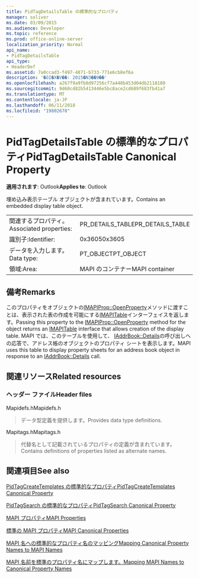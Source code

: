 ```yaml
---
title: PidTagDetailsTable の標準的なプロパティ
manager: soliver
ms.date: 03/09/2015
ms.audience: Developer
ms.topic: reference
ms.prod: office-online-server
localization_priority: Normal
api_name:
- PidTagDetailsTable
api_type:
- HeaderDef
ms.assetid: 7a0ccad3-f497-4871-b733-771e6cb8ef6a
description: '�ŏI�X�V��: 2015�N3��9��'
ms.openlocfilehash: a267f9a9fb8d97256cf7a448b453d04db2118180
ms.sourcegitcommit: 9d60cd82b5413446e5bc8ace2cd689f683fb41a7
ms.translationtype: MT
ms.contentlocale: ja-JP
ms.lasthandoff: 06/11/2018
ms.locfileid: "19802678"
---
```

# <a name="pidtagdetailstable-canonical-property"></a><span data-ttu-id="43b6d-103">PidTagDetailsTable の標準的なプロパティ</span><span class="sxs-lookup"><span data-stu-id="43b6d-103">PidTagDetailsTable Canonical Property</span></span>

  
  
<span data-ttu-id="43b6d-104">**適用されます**: Outlook</span><span class="sxs-lookup"><span data-stu-id="43b6d-104">**Applies to**: Outlook</span></span> 
  
<span data-ttu-id="43b6d-105">埋め込み表示テーブル オブジェクトが含まれています。</span><span class="sxs-lookup"><span data-stu-id="43b6d-105">Contains an embedded display table object.</span></span>
  
|||
|:-----|:-----|
|<span data-ttu-id="43b6d-106">関連するプロパティ。</span><span class="sxs-lookup"><span data-stu-id="43b6d-106">Associated properties:</span></span>  <br/> |<span data-ttu-id="43b6d-107">PR_DETAILS_TABLE</span><span class="sxs-lookup"><span data-stu-id="43b6d-107">PR_DETAILS_TABLE</span></span>  <br/> |
|<span data-ttu-id="43b6d-108">識別子:</span><span class="sxs-lookup"><span data-stu-id="43b6d-108">Identifier:</span></span>  <br/> |<span data-ttu-id="43b6d-109">0x3605</span><span class="sxs-lookup"><span data-stu-id="43b6d-109">0x3605</span></span>  <br/> |
|<span data-ttu-id="43b6d-110">データを入力します。</span><span class="sxs-lookup"><span data-stu-id="43b6d-110">Data type:</span></span>  <br/> |<span data-ttu-id="43b6d-111">PT_OBJECT</span><span class="sxs-lookup"><span data-stu-id="43b6d-111">PT_OBJECT</span></span>  <br/> |
|<span data-ttu-id="43b6d-112">領域:</span><span class="sxs-lookup"><span data-stu-id="43b6d-112">Area:</span></span>  <br/> |<span data-ttu-id="43b6d-113">MAPI のコンテナー</span><span class="sxs-lookup"><span data-stu-id="43b6d-113">MAPI container</span></span>  <br/> |
   
## <a name="remarks"></a><span data-ttu-id="43b6d-114">備考</span><span class="sxs-lookup"><span data-stu-id="43b6d-114">Remarks</span></span>

<span data-ttu-id="43b6d-115">このプロパティをオブジェクトの[IMAPIProp::OpenProperty](imapiprop-openproperty.md)メソッドに渡すことは、表示された表の作成を可能にする[IMAPITable](imapitableiunknown.md)インターフェイスを返します。</span><span class="sxs-lookup"><span data-stu-id="43b6d-115">Passing this property to the [IMAPIProp::OpenProperty](imapiprop-openproperty.md) method for the object returns an [IMAPITable](imapitableiunknown.md) interface that allows creation of the display table.</span></span> <span data-ttu-id="43b6d-116">MAPI では、このテーブルを使用して、 [IAddrBook::Details](iaddrbook-details.md)の呼び出しへの応答で、アドレス帳のオブジェクトのプロパティ シートを表示します。</span><span class="sxs-lookup"><span data-stu-id="43b6d-116">MAPI uses this table to display property sheets for an address book object in response to an [IAddrBook::Details](iaddrbook-details.md) call.</span></span> 
  
## <a name="related-resources"></a><span data-ttu-id="43b6d-117">関連リソース</span><span class="sxs-lookup"><span data-stu-id="43b6d-117">Related resources</span></span>

### <a name="header-files"></a><span data-ttu-id="43b6d-118">ヘッダー ファイル</span><span class="sxs-lookup"><span data-stu-id="43b6d-118">Header files</span></span>

<span data-ttu-id="43b6d-119">Mapidefs.h</span><span class="sxs-lookup"><span data-stu-id="43b6d-119">Mapidefs.h</span></span>
  
> <span data-ttu-id="43b6d-120">データ型定義を提供します。</span><span class="sxs-lookup"><span data-stu-id="43b6d-120">Provides data type definitions.</span></span>
    
<span data-ttu-id="43b6d-121">Mapitags.h</span><span class="sxs-lookup"><span data-stu-id="43b6d-121">Mapitags.h</span></span>
  
> <span data-ttu-id="43b6d-122">代替名として記載されているプロパティの定義が含まれています。</span><span class="sxs-lookup"><span data-stu-id="43b6d-122">Contains definitions of properties listed as alternate names.</span></span>
    
## <a name="see-also"></a><span data-ttu-id="43b6d-123">関連項目</span><span class="sxs-lookup"><span data-stu-id="43b6d-123">See also</span></span>



[<span data-ttu-id="43b6d-124">PidTagCreateTemplates の標準的なプロパティ</span><span class="sxs-lookup"><span data-stu-id="43b6d-124">PidTagCreateTemplates Canonical Property</span></span>](pidtagcreatetemplates-canonical-property.md)
  
[<span data-ttu-id="43b6d-125">PidTagSearch の標準的なプロパティ</span><span class="sxs-lookup"><span data-stu-id="43b6d-125">PidTagSearch Canonical Property</span></span>](pidtagsearch-canonical-property.md)


[<span data-ttu-id="43b6d-126">MAPI プロパティ</span><span class="sxs-lookup"><span data-stu-id="43b6d-126">MAPI Properties</span></span>](mapi-properties.md)
  
[<span data-ttu-id="43b6d-127">標準の MAPI プロパティ</span><span class="sxs-lookup"><span data-stu-id="43b6d-127">MAPI Canonical Properties</span></span>](mapi-canonical-properties.md)
  
[<span data-ttu-id="43b6d-128">MAPI 名への標準的なプロパティ名のマッピング</span><span class="sxs-lookup"><span data-stu-id="43b6d-128">Mapping Canonical Property Names to MAPI Names</span></span>](mapping-canonical-property-names-to-mapi-names.md)
  
[<span data-ttu-id="43b6d-129">MAPI 名前を標準のプロパティ名にマップします。</span><span class="sxs-lookup"><span data-stu-id="43b6d-129">Mapping MAPI Names to Canonical Property Names</span></span>](mapping-mapi-names-to-canonical-property-names.md)


